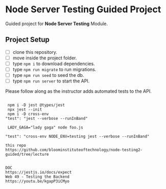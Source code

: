 # Node Server Testing Guided Project

Guided project for **Node Server Testing** Module.

## Project Setup

- [ ] clone this repository.
- [ ] move inside the project folder.
- [ ] type `npm i` to download dependencies.
- [ ] type `npm run migrate` to run migrations.
- [ ] type `npm run seed` to seed the db.
- [ ] type `npm run server` to start the API.

Please follow along as the instructor adds automated tests to the API.


```

 npm i -D jest @types/jest
 npx jest --init
 npm i -D cross-env 
"test": "jest --verbose --runInBand"

 LADY_GAGA="lady gaga" node foo.js

"test": "cross-env NODE_ENV=testing jest --verbose --runInBand"

this repo 
https://github.com/bloominstituteoftechnology/node-testing2-guided/tree/lecture


DOC
https://jestjs.io/docs/expect
Web 49 - Testing the Backend 
https://youtu.be/kgapP3iCMyo

```